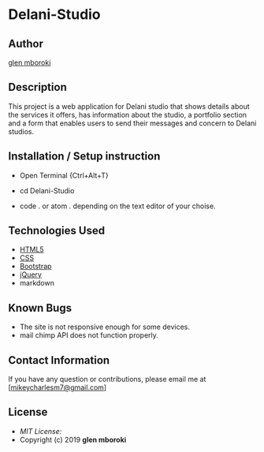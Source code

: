 # Delani-Studio

## Author

[glen mboroki](https://github.com/glen-mboroki)

## Description

This project is a web application for Delani studio that shows details about the services it offers, has information about the studio, a portfolio section and a form that enables users to send their messages and concern to Delani studios. 

## Installation / Setup instruction
* Open Terminal {Ctrl+Alt+T}

* cd Delani-Studio

* code . or atom . depending on the text editor of your choise.

## Technologies Used

* [HTML5](https://github.com/topics/html5)
* [CSS](https://github.com/topics/css3)
* [Bootstrap](https://github.com/topics/bootstrap)
* [jQuery](https://github.com/topics/javascript)
* markdown

## Known Bugs
* The site is not responsive enough for some devices. 
* mail chimp API does not function properly.

## Contact Information 

If you have any question or contributions, please email me at [mikeycharlesm7@gmail.com]

## License
* *MIT License:*
* Copyright (c) 2019 **glen mboroki**


